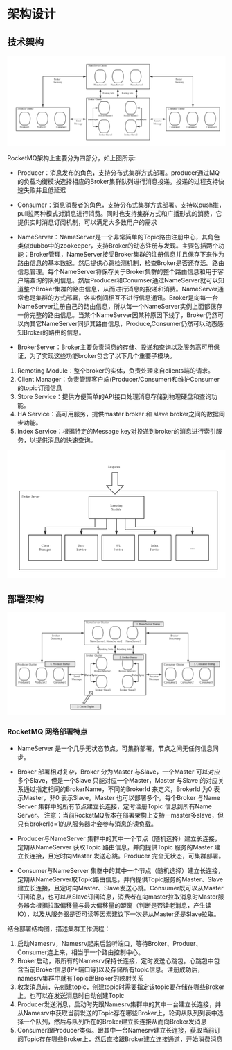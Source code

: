 # 架构设计

## 技术架构
![](image/rocketmq_architecture_1.png)

RocketMQ架构上主要分为四部分，如上图所示:


- Producer：消息发布的角色，支持分布式集群方式部署。producer通过MQ的负载均衡模块选择相应的Broker集群队列进行消息投递。投递的过程支持快速失败并且低延迟

- Consumer：消息消费者的角色，支持分布式集群方式部署。支持以push推，pull拉两种模式对消息进行消费。同时也支持集群方式和广播形式的消费，它提供实时消息订阅机制，可以满足大多数用户的需求

- NameServer：NameServer是一个非常简单的Topic路由注册中心，其角色类似dubbo中的zookeeper，支持Broker的动态注册与发现。主要包括两个功能：Broker管理，NameServer接受Broker集群的注册信息并且保存下来作为路由信息的基本数据。然后提供心跳检测机制，检查Broker是否还存活。路由信息管理。每个NameServer将保存关于Broker集群的整个路由信息和用于客户端查询的队列信息。然后Producer和Conumser通过NameServer就可以知道整个Broker集群的路由信息，从而进行消息的投递和消费。NameServer通常也是集群的方式部署，各实例间相互不进行信息通讯。Broker是向每一台NameServer注册自己的路由信息，所以每一个NameServer实例上面都保存一份完整的路由信息。当某个NameServer因某种原因下线了，Broker仍然可以向其它NameServer同步其路由信息，Produce,Consumer仍然可以动态感知Broker的路由的信息。 

- BrokerServer：Broker主要负责消息的存储、投递和查询以及服务高可用保证，为了实现这些功能broker包含了以下几个重要子模块。
1. Remoting Module：整个broker的实体，负责处理来自clients端的请求。
2. Client Manager：负责管理客户端(Producer/Consumer)和维护Consumer的topic订阅信息
3. Store Service：提供方便简单的API接口处理消息存储到物理硬盘和查询功能。
4. HA Service：高可用服务，提供master broker 和 slave broker之间的数据同步功能。
5. Index Service：根据特定的Message key对投递到broker的消息进行索引服务，以提供消息的快速查询。

![](image/rocketmq_architecture_2.png)

## 部署架构


![](image/rocketmq_architecture_3.png)


### RocketMQ 网络部署特点

- NameServer 是一个几乎无状态节点，可集群部署，节点之间无任何信息同步。

- Broker 部署相对复杂，Broker 分为Master 与Slave，一个Master 可以对应多个Slave，但是一个Slave 只能对应一个Master，Master 与Slave 的对应关系通过指定相同的BrokerName，不同的BrokerId 来定义，BrokerId 为0 表示Master，非0 表示Slave。Master 也可以部署多个。每个Broker 与Name Server 集群中的所有节点建立长连接，定时注册Topic 信息到所有Name Server。 注意：当前RocketMQ版本在部署架构上支持一master多slave，但只有brokerId=1的从服务器才会参与消息的读负载。

- Producer与NameServer 集群中的其中一个节点（随机选择）建立长连接，定期从NameServer 获取Topic 路由信息，并向提供Topic 服务的Master 建立长连接，且定时向Master 发送心跳。Producer 完全无状态，可集群部署。

- Consumer与NameServer 集群中的其中一个节点（随机选择）建立长连接，定期从NameServer取Topic路由信息，并向提供Topic服务的Master、Slave建立长连接，且定时向Master、Slave发送心跳。Consumer既可以从Master订阅消息，也可以从Slave订阅消息，消费者在向master拉取消息时Master服务器会根据拉取偏移量与最大偏移量的距离（判断是否读老消息，产生读IO），以及从服务器是否可读等因素建议下一次是从Master还是Slave拉取。

结合部署结构图，描述集群工作流程：

1. 启动Namesrv，Namesrv起来后监听端口，等待Broker、Produer、Consumer连上来，相当于一个路由控制中心。
2. Broker启动，跟所有的Namesrv保持长连接，定时发送心跳包。心跳包中包含当前Broker信息(IP+端口等)以及存储所有topic信息。注册成功后，namesrv集群中就有Topic跟Broker的映射关系
3. 收发消息前，先创建topic，创建topic时需要指定该topic要存储在哪些Broker上。也可以在发送消息时自动创建Topic
4. Producer发送消息，启动时先跟Namesrv集群中的其中一台建立长连接，并从Namesrv中获取当前发送的Topic存在哪些Broker上，轮询从队列列表中选择一个队列，然后与队列所在的Broker建立长连接从而向Broker发消息
5. Consumer跟Producer类似。跟其中一台Namesrv建立长连接，获取当前订阅Topic存在哪些Broker上，然后直接跟Broker建立连接通道，开始消费消息
